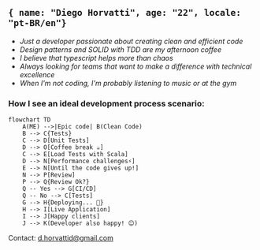 ## ```{ name: "Diego Horvatti", age: "22", locale: "pt-BR/en"}```

- *Just a developer passionate about creating clean and efficient code*
- *Design patterns and SOLID with TDD are my afternoon coffee*
- *I believe that typescript helps more than chaos*
- *Always looking for teams that want to make a difference with technical excellence*
- *When I'm not coding, I'm probably listening to music or at the gym*

### How I see an ideal development process scenario:


```mermaid
flowchart TD
    A(ME) -->|Epic code| B(Clean Code)
    B --> C{Tests}
    C --> D[Unit Tests]
    D --> O[Coffee break ☕]
    C --> E[Load Tests with Scala]
    D --> N[Performance challenges⚡]
    E --> N[Until the code gives up!]
    N --> P[Review]
    P --> Q{Review Ok?}
    Q -- Yes --> G[CI/CD]
    Q -- No --> C[Tests]
    G --> H{Deploying... 🚀}
    H --> I[Live Application]
    I --> J[Happy clients]
    J --> K(Developer also happy! 😊)
```

Contact: d.horvattid@gmail.com
